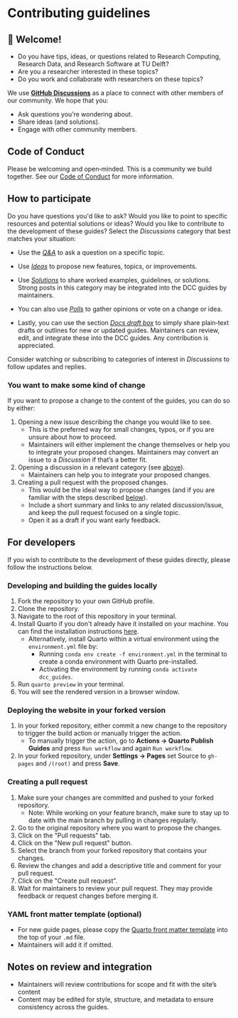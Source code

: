 # Contributing guidelines

## 👋 Welcome!

- Do you have tips, ideas, or questions related to Research Computing, Research Data, and Research Software at TU Delft?
- Are you a researcher interested in these topics?
- Do you work and collaborate with researchers on these topics?

We use [**GitHub Discussions**](https://github.com/TU-Delft-DCC/TU-Delft-DCC.github.io/discussions) as a place to connect with other members of our community. We hope that you:

- Ask questions you’re wondering about.
- Share ideas (and solutions).
- Engage with other community members.

## Code of Conduct

Please be welcoming and open‑minded. This is a community we build together. See our [Code of Conduct](CODE_OF_CONDUCT.md) for more information.

## How to participate

Do you have questions you'd like to ask? Would you like to point to specific resources and potential solutions or ideas? Would you like to contribute to the development of these guides? Select the *Discussions* category that best matches your situation:

- Use the [*Q&A*](https://github.com/TU-Delft-DCC/TU-Delft-DCC.github.io/discussions/categories/q-a) to ask a question on a specific topic.

- Use [*Ideas*](https://github.com/TU-Delft-DCC/TU-Delft-DCC.github.io/discussions/categories/ideas) to propose new features, topics, or improvements.

- Use [*Solutions*](https://github.com/TU-Delft-DCC/TU-Delft-DCC.github.io/discussions/categories/solutions) to share worked examples, guidelines, or solutions. Strong posts in this category may be integrated into the DCC guides by maintainers.

- You can also use [*Polls*](https://github.com/TU-Delft-DCC/TU-Delft-DCC.github.io/discussions/categories/polls) to gather opinions or vote on a change or idea.

- Lastly, you can use the section [*Docs draft box*](https://github.com/TU-Delft-DCC/TU-Delft-DCC.github.io/discussions/categories/docs-draft-box) to simply share plain‑text drafts or outlines for new or updated guides. Maintainers can review, edit, and integrate these into the DCC guides. Any contribution is appreciated.

Consider watching or subscribing to categories of interest in *Discussions* to follow updates and replies.

### You want to make some kind of change

If you want to propose a change to the content of the guides, you can do so by either:

1. Opening a new issue describing the change you would like to see. 
    - This is the preferred way for small changes, typos, or if you are unsure about how to proceed.
    - Maintainers will either implement the change themselves or help you to integrate your proposed changes. Maintainers may convert an issue to a *Discussion* if that’s a better fit.
1. Opening a discussion in a relevant category (see [above](#how-to-participate)). 
    - Maintainers can help you to integrate your proposed changes.
1. Creating a pull request with the proposed changes. 
    - This would be the ideal way to propose changes (and if you are familiar with the steps described [below](#for-developers)).
    - Include a short summary and links to any related discussion/issue, and keep the pull request focused on a single topic.
    - Open it as a draft if you want early feedback.

## For developers

If you wish to contribute to the development of these guides directly, please follow the instructions below.

### Developing and building the guides locally

1. Fork the repository to your own GitHub profile.
1. Clone the repository.
1. Navigate to the root of this repository in your terminal.
1. Install Quarto if you don't already have it installed on your machine. You can find the installation instructions [here](https://quarto.org/docs/get-started/).
    - Alternatively, install Quarto within a virtual environment using the `environment.yml` file by:
        - Running `conda env create -f environment.yml` in the terminal to create a conda environment with Quarto pre-installed.
        - Activating the environment by running `conda activate dcc_guides`.  
1. Run `quarto preview` in your terminal.
1. You will see the rendered version in a browser window.

### Deploying the website in your forked version

1. In your forked repository, either commit a new change to the repository to trigger the build action or manually trigger the action. 
    - To manually trigger the action, go to **Actions → Quarto Publish Guides** and press `Run workflow` and again `Run workflow`.
1. In your forked repository, under **Settings → Pages** set Source to `gh-pages` and `/(root)` and press **Save**.

### Creating a pull request

1. Make sure your changes are committed and pushed to your forked repository.
    - Note: While working on your feature branch, make sure to stay up to date with the main branch by pulling in changes regularly.
1. Go to the original repository where you want to propose the changes.
1. Click on the "Pull requests" tab.
1. Click on the "New pull request" button.
1. Select the branch from your forked repository that contains your changes.
1. Review the changes and add a descriptive title and comment for your pull request.
1. Click on the "Create pull request".
1. Wait for maintainers to review your pull request. They may provide feedback or request changes before merging it.

### YAML front matter template (optional)

- For new guide pages, please copy the [Quarto front matter template](https://github.com/TU-Delft-DCC/TU-Delft-DCC.github.io/blob/main/_templates/quarto-front-matter.yml) into the top of your `.md` file. 
- Maintainers will add it if omitted.

## Notes on review and integration

- Maintainers will review contributions for scope and fit with the site’s content
- Content may be edited for style, structure, and metadata to ensure consistency across the guides.

